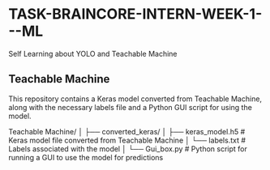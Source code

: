 # TASK-BRAINCORE-INTERN-WEEK-1---ML
Self Learning about YOLO and Teachable Machine

## Teachable Machine 
This repository contains a Keras model converted from Teachable Machine, along with the necessary labels file and a Python GUI script for using the model.

Teachable Machine/
│
├── converted_keras/
│   ├── keras_model.h5               # Keras model file converted from Teachable Machine
│   └── labels.txt                   # Labels associated with the model
│
└── Gui_box.py                       # Python script for running a GUI to use the model for predictions
